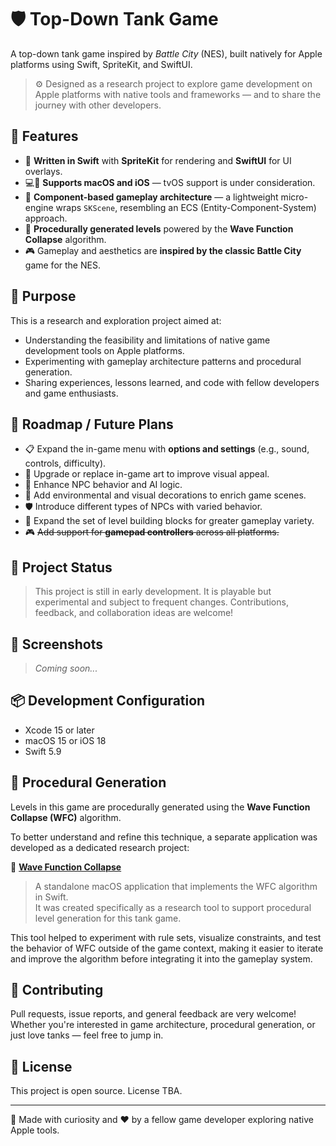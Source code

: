 # 🛡️ Top-Down Tank Game

A top-down tank game inspired by *Battle City* (NES), built natively for Apple platforms using Swift, SpriteKit, and SwiftUI.

> ⚙️ Designed as a research project to explore game development on Apple platforms with native tools and frameworks — and to share the journey with other developers.

## 📌 Features

- 🔶 **Written in Swift** with **SpriteKit** for rendering and **SwiftUI** for UI overlays.
- 💻📱 **Supports macOS and iOS** — tvOS support is under consideration.
- 🧩 **Component-based gameplay architecture** — a lightweight micro-engine wraps `SKScene`, resembling an ECS (Entity-Component-System) approach.
- 🧠 **Procedurally generated levels** powered by the **Wave Function Collapse** algorithm.
- 🎮 Gameplay and aesthetics are **inspired by the classic Battle City** game for the NES.

## 🧪 Purpose

This is a research and exploration project aimed at:
- Understanding the feasibility and limitations of native game development tools on Apple platforms.
- Experimenting with gameplay architecture patterns and procedural generation.
- Sharing experiences, lessons learned, and code with fellow developers and game enthusiasts.

## 🔭 Roadmap / Future Plans

- 📋 Expand the in-game menu with **options and settings** (e.g., sound, controls, difficulty).
- 🎨 Upgrade or replace in-game art to improve visual appeal.
- 🧠 Enhance NPC behavior and AI logic.
- 🌳 Add environmental and visual decorations to enrich game scenes.
- 🛡️ Introduce different types of NPCs with varied behavior.
- 🧱 Expand the set of level building blocks for greater gameplay variety.
- 🎮 ~~Add support for **gamepad controllers** across all platforms.~~

## 🚧 Project Status

> This project is still in early development. It is playable but experimental and subject to frequent changes. Contributions, feedback, and collaboration ideas are welcome!

## 📸 Screenshots

> _Coming soon..._

## 📦 Development Configuration

- Xcode 15 or later
- macOS 15 or iOS 18
- Swift 5.9

## 🧠 Procedural Generation

Levels in this game are procedurally generated using the **Wave Function Collapse (WFC)** algorithm.

To better understand and refine this technique, a separate application was developed as a dedicated research project: 

🔗 **[Wave Function Collapse](https://github.com/SergeyChelak/WaveFunctionCollapse)**  
> A standalone macOS application that implements the WFC algorithm in Swift.  
> It was created specifically as a research tool to support procedural level generation for this tank game.

This tool helped to experiment with rule sets, visualize constraints, and test the behavior of WFC outside of the game context, making it easier to iterate and improve the algorithm before integrating it into the gameplay system.

## 🤝 Contributing

Pull requests, issue reports, and general feedback are very welcome! Whether you're interested in game architecture, procedural generation, or just love tanks — feel free to jump in.

## 📝 License

This project is open source. License TBA.

---

🧠 Made with curiosity and ❤️ by a fellow game developer exploring native Apple tools.
